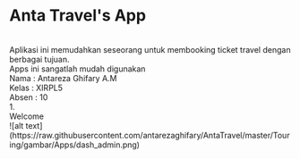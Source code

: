# Anta Travel's App
<br>
Aplikasi ini memudahkan seseorang untuk membooking ticket travel dengan berbagai tujuan.<br>
Apps ini sangatlah mudah digunakan
<br>
Nama  : Antareza Ghifary A.M<br>
Kelas : XIRPL5<br>
Absen : 10<br>
1.<br>
Welcome<br>
![alt text](https://raw.githubusercontent.com/antarezaghifary/AntaTravel/master/Touring/gambar/Apps/dash_admin.png)
<br>
